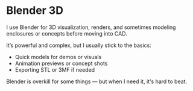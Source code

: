 # Blender 3D

I use Blender for 3D visualization, renders, and sometimes modeling enclosures or concepts before moving into CAD.

It’s powerful and complex, but I usually stick to the basics:
- Quick models for demos or visuals
- Animation previews or concept shots
- Exporting STL or 3MF if needed

Blender is overkill for some things — but when I need it, it's hard to beat.
